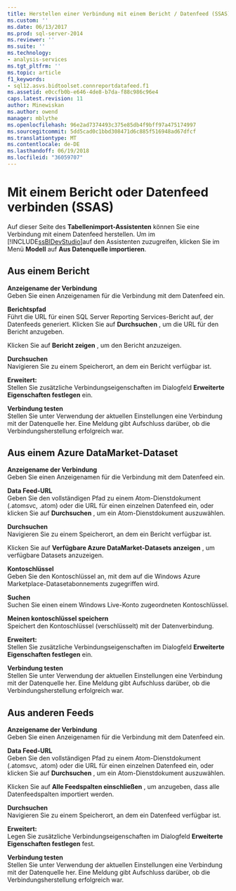 ```yaml
---
title: Herstellen einer Verbindung mit einem Bericht / Datenfeed (SSAS) | Microsoft Docs
ms.custom: ''
ms.date: 06/13/2017
ms.prod: sql-server-2014
ms.reviewer: ''
ms.suite: ''
ms.technology:
- analysis-services
ms.tgt_pltfrm: ''
ms.topic: article
f1_keywords:
- sql12.asvs.bidtoolset.connreportdatafeed.f1
ms.assetid: e0ccfb0b-e646-4de8-b7da-f88c986c96e4
caps.latest.revision: 11
author: Minewiskan
ms.author: owend
manager: mblythe
ms.openlocfilehash: 96e2ad7374493c375e85db4f9bff97a475174997
ms.sourcegitcommit: 5dd5cad0c1bbd308471d6c885f516948ad67dfcf
ms.translationtype: MT
ms.contentlocale: de-DE
ms.lasthandoff: 06/19/2018
ms.locfileid: "36059707"
---
```

# <a name="connect-to-a-report-or-data-feed-ssas"></a>Mit einem Bericht oder Datenfeed verbinden (SSAS)
  Auf dieser Seite des **Tabellenimport-Assistenten** können Sie eine Verbindung mit einem Datenfeed herstellen. Um im [!INCLUDE[ssBIDevStudio](../includes/ssbidevstudio-md.md)]auf den Assistenten zuzugreifen, klicken Sie im Menü **Modell** auf **Aus Datenquelle importieren**.  
  
## <a name="from-a-report"></a>Aus einem Bericht  
 **Anzeigename der Verbindung**  
 Geben Sie einen Anzeigenamen für die Verbindung mit dem Datenfeed ein.  
  
 **Berichtspfad**  
 Führt die URL für einen SQL Server Reporting Services-Bericht auf, der Datenfeeds generiert. Klicken Sie auf **Durchsuchen** , um die URL für den Bericht anzugeben.  
  
 Klicken Sie auf **Bericht zeigen** , um den Bericht anzuzeigen.  
  
 **Durchsuchen**  
 Navigieren Sie zu einem Speicherort, an dem ein Bericht verfügbar ist.  
  
 **Erweitert:**  
 Stellen Sie zusätzliche Verbindungseigenschaften im Dialogfeld **Erweiterte Eigenschaften festlegen** ein.  
  
 **Verbindung testen**  
 Stellen Sie unter Verwendung der aktuellen Einstellungen eine Verbindung mit der Datenquelle her. Eine Meldung gibt Aufschluss darüber, ob die Verbindungsherstellung erfolgreich war.  
  
## <a name="from-an-azure-datamarket-dataset"></a>Aus einem Azure DataMarket-Dataset  
 **Anzeigename der Verbindung**  
 Geben Sie einen Anzeigenamen für die Verbindung mit dem Datenfeed ein.  
  
 **Data Feed-URL**  
 Geben Sie den vollständigen Pfad zu einem Atom-Dienstdokument (.atomsvc, .atom) oder die URL für einen einzelnen Datenfeed ein, oder klicken Sie auf **Durchsuchen** , um ein Atom-Dienstdokument auszuwählen.  
  
 **Durchsuchen**  
 Navigieren Sie zu einem Speicherort, an dem ein Bericht verfügbar ist.  
  
 Klicken Sie auf **Verfügbare Azure DataMarket-Datasets anzeigen** , um verfügbare Datasets anzuzeigen.  
  
 **Kontoschlüssel**  
 Geben Sie den Kontoschlüssel an, mit dem auf die Windows Azure Marketplace-Datasetabonnements zugegriffen wird.  
  
 **Suchen**  
 Suchen Sie einen einem Windows Live-Konto zugeordneten Kontoschlüssel.  
  
 **Meinen kontoschlüssel speichern**  
 Speichert den Kontoschlüssel (verschlüsselt) mit der Datenverbindung.  
  
 **Erweitert:**  
 Stellen Sie zusätzliche Verbindungseigenschaften im Dialogfeld **Erweiterte Eigenschaften festlegen** ein.  
  
 **Verbindung testen**  
 Stellen Sie unter Verwendung der aktuellen Einstellungen eine Verbindung mit der Datenquelle her. Eine Meldung gibt Aufschluss darüber, ob die Verbindungsherstellung erfolgreich war.  
  
## <a name="from-other-feeds"></a>Aus anderen Feeds  
 **Anzeigename der Verbindung**  
 Geben Sie einen Anzeigenamen für die Verbindung mit dem Datenfeed ein.  
  
 **Data Feed-URL**  
 Geben Sie den vollständigen Pfad zu einem Atom-Dienstdokument (.atomsvc, .atom) oder die URL für einen einzelnen Datenfeed ein, oder klicken Sie auf **Durchsuchen** , um ein Atom-Dienstdokument auszuwählen.  
  
 Klicken Sie auf **Alle Feedspalten einschließen** , um anzugeben, dass alle Datenfeedspalten importiert werden.  
  
 **Durchsuchen**  
 Navigieren Sie zu einem Speicherort, an dem ein Datenfeed verfügbar ist.  
  
 **Erweitert:**  
 Legen Sie zusätzliche Verbindungseigenschaften im Dialogfeld **Erweiterte Eigenschaften festlegen** fest.  
  
 **Verbindung testen**  
 Stellen Sie unter Verwendung der aktuellen Einstellungen eine Verbindung mit der Datenquelle her. Eine Meldung gibt Aufschluss darüber, ob die Verbindungsherstellung erfolgreich war.  
  
  